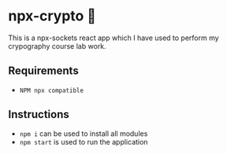 # npx-crypto 🚀

This is a npx-sockets react app which I have used to perform my crypography course lab work.

## Requirements

- `NPM npx compatible`

## Instructions

- `npm i` can be used to install all modules
- `npm start` is used to run the application
